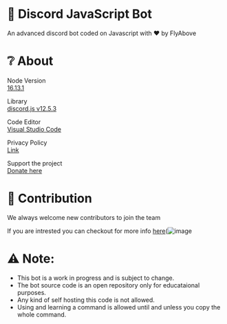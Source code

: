 # 🎉 Discord JavaScript Bot 
An advanced discord bot coded on Javascript with ❤ by FlyAbove

# ❔ About
Node Version  
[16.13.1](https://nodejs.org/en/)

Library  
[discord.js v12.5.3](https://discord.js.org/#/)

Code Editor  
[Visual Studio Code](https://code.visualstudio.com/download)    

Privacy Policy  
[Link](https://github.com/FlyAbove/privacy)    

Support the project  
[Donate here](https://www.patreon.com/lonelydev0304?fan_landing=true)    

# 📑 Contribution
We always welcome new contributors to join the team  

If you are intrested you can checkout for more info [here](https://github.com/FlyAbove/Advanced-JavaScript-Bot/blob/main/CONTRIBUTING.md)(![image](https://user-images.githubusercontent.com/76478580/147511636-93f082d6-9a97-49dd-bbce-dec61c2426bf.png)


# ⚠ Note:
* This bot is a work in progress and is subject to change.
* The bot source code is an open repository only for educataional purposes.
* Any kind of self hosting this code is not allowed.
* Using and learning a command is allowed until and unless you copy the whole command.
